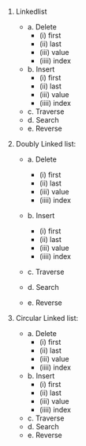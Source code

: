 1. Linkedlist

   - a. Delete
     - (i) first
     - (ii) last
     - (iii) value
     - (iiii) index
   - b. Insert
     - (i) first
     - (ii) last
     - (iii) value
     - (iiii) index
   - c. Traverse
   - d. Search
   - e. Reverse

2. Doubly Linked list:

   - a. Delete

     - (i) first
     - (ii) last
     - (iii) value
     - (iiii) index

   - b. Insert

     - (i) first
     - (ii) last
     - (iii) value
     - (iiii) index

   - c. Traverse

   - d. Search

   - e. Reverse

3. Circular Linked list:
   - a. Delete
     - (i) first
     - (ii) last
     - (iii) value
     - (iiii) index
   - b. Insert
     - (i) first
     - (ii) last
     - (iii) value
     - (iiii) index
   - c. Traverse
   - d. Search
   - e. Reverse
